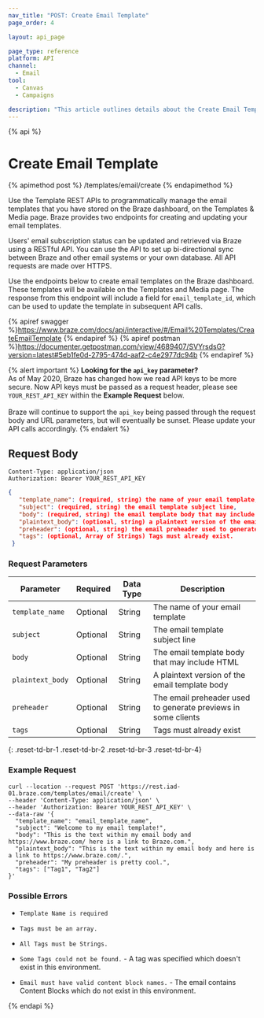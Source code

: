 ```yaml
---
nav_title: "POST: Create Email Template"
page_order: 4

layout: api_page

page_type: reference
platform: API
channel:
  - Email
tool:
  - Canvas
  - Campaigns

description: "This article outlines details about the Create Email Templates Braze endpoint."
---
```

{% api %}
# Create Email Template
{% apimethod post %}
/templates/email/create
{% endapimethod %}

Use the Template REST APIs to programmatically manage the email templates that you have stored on the Braze dashboard, on the Templates & Media page. Braze provides two endpoints for creating and updating your email templates.

Users' email subscription status can be updated and retrieved via Braze using a RESTful API. You can use the API to set up bi-directional sync between Braze and other email systems or your own database. All API requests are made over HTTPS.

Use the endpoints below to create email templates on the Braze dashboard. These templates will be available on the Templates and Media page. The response from this endpoint will include a field for `email_template_id`, which can be used to update the template in subsequent API calls.

{% apiref swagger %}https://www.braze.com/docs/api/interactive/#/Email%20Templates/CreateEmailTemplate {% endapiref %}
{% apiref postman %}https://documenter.getpostman.com/view/4689407/SVYrsdsG?version=latest#5eb1fe0d-2795-474d-aaf2-c4e2977dc94b {% endapiref %}

{% alert important %}
__Looking for the `api_key` parameter?__<br>As of May 2020, Braze has changed how we read API keys to be more secure. Now API keys must be passed as a request header, please see `YOUR_REST_API_KEY` within the __Example Request__ below.<br><br>Braze will continue to support the `api_key` being passed through the request body and URL parameters, but will eventually be sunset. Please update your API calls accordingly.
{% endalert %}

## Request Body

```
Content-Type: application/json
Authorization: Bearer YOUR_REST_API_KEY
```

```json
{
   "template_name": (required, string) the name of your email template,
   "subject": (required, string) the email template subject line,
   "body": (required, string) the email template body that may include HTML,
   "plaintext_body": (optional, string) a plaintext version of the email template body,
   "preheader": (optional, string) the email preheader used to generate previews in some clients,
   "tags": (optional, Array of Strings) Tags must already exist.
 }
```

### Request Parameters

| Parameter | Required | Data Type | Description |
| --------- | ---------| --------- | ----------- |
|`template_name`|Optional|String|The name of your email template|
|`subject`|Optional|String|The email template subject line|
|`body`|Optional|String|The email template body that may include HTML|
|`plaintext_body`|Optional|String|A plaintext version of the email template body|
|`preheader`|Optional|String|The email preheader used to generate previews in some clients|
|`tags`|Optional|String|Tags must already exist|
{: .reset-td-br-1 .reset-td-br-2 .reset-td-br-3  .reset-td-br-4}

### Example Request
```
curl --location --request POST 'https://rest.iad-01.braze.com/templates/email/create' \
--header 'Content-Type: application/json' \
--header 'Authorization: Bearer YOUR_REST_API_KEY' \
--data-raw '{
  "template_name": "email_template_name",
  "subject": "Welcome to my email template!",
  "body": "This is the text within my email body and https://www.braze.com/ here is a link to Braze.com.",
  "plaintext_body": "This is the text within my email body and here is a link to https://www.braze.com/.",
  "preheader": "My preheader is pretty cool.",
  "tags": ["Tag1", "Tag2"]
}'
```

### Possible Errors
- `Template Name is required`

- `Tags must be an array.`

- `All Tags must be Strings.`

- `Some Tags could not be found.` - A tag was specified which doesn't exist in this environment.

- `Email must have valid content block names.` - The email contains Content Blocks which do not exist in this environment.

{% endapi %}
